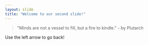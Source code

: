 ```yaml
---
layout: slide
title: "Welcome to our second slide!"
---
```

> "Minds are not a vessel to fill, but a fire to kindle." - by Plutarch

Use the left arrow to go back!
